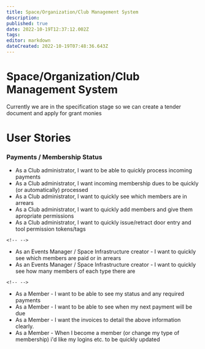 ```yaml
---
title: Space/Organization/Club Management System
description: 
published: true
date: 2022-10-19T12:37:12.002Z
tags: 
editor: markdown
dateCreated: 2022-10-19T07:48:36.643Z
---
```


# Space/Organization/Club Management System

Currently we are in the specification stage so we can create a tender document and apply for grant monies

# User Stories

### Payments / Membership Status

-   As a Club administrator, I want to be able to quickly process incoming payments
-   As a Club administrator, I want incoming membership dues to be quickly (or automatically) processed
-   As a Club administrator, I want to quickly see which members are in arrears
-   As a Club administrator, I want to quickly add members and give them apropriate permissions
-   As a Club administrator, I want to quickly issue/retract door entry and tool permission tokens/tags

```{=html}
<!-- -->
```
-   As an Events Manager / Space Infrastructure creator - I want to quickly see which members are paid or in arrears
-   As an Events Manager / Space Infrastructure creator - I want to quickly see how many members of each type there are

```{=html}
<!-- -->
```
-   As a Member - I want to be able to see my status and any required payments
-   As a Member - I want to be able to see when my next payment will be due
-   As a Member - I want the invoices to detail the above information clearly.
-   As a Member - When I become a member (or change my type of membership) i'd like my logins etc. to be quickly updated
